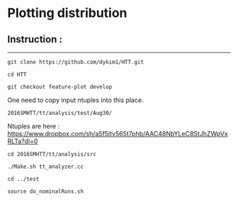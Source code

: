 # Plotting distribution

## Instruction :
---
```git clone https://github.com/dykim1/HTT.git```

```cd HTT```

```git checkout feature-plot develop```

One need to copy input ntuples into this place.

```2016SMHTT/tt/analysis/test/Aug30/```

Ntuples are here : https://www.dropbox.com/sh/a5f5itv565t7phb/AAC48NbYLeC8StJhZWpVxRLTa?dl=0

```cd 2016SMHTT/tt/analysis/src```

```./Make.sh tt_analyzer.cc```

```cd ../test```

```source do_nominalRuns.sh```


